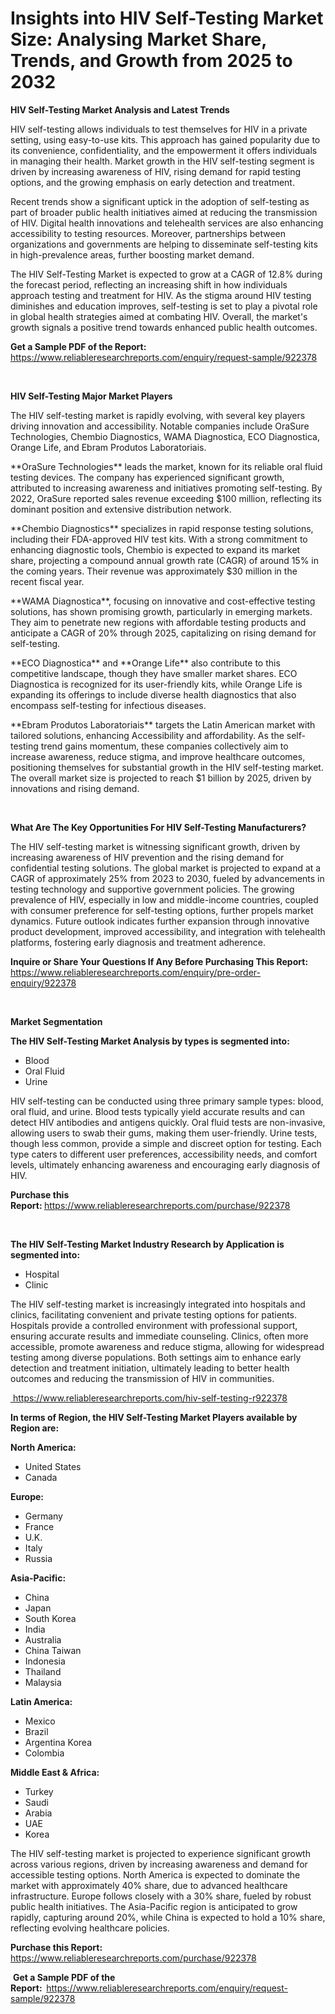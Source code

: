 <p><h1>Insights into HIV Self-Testing Market Size: Analysing Market Share, Trends, and Growth from 2025 to 2032</h1></p><p><strong>HIV Self-Testing Market Analysis and Latest Trends</strong></p>
<p><p>HIV self-testing allows individuals to test themselves for HIV in a private setting, using easy-to-use kits. This approach has gained popularity due to its convenience, confidentiality, and the empowerment it offers individuals in managing their health. Market growth in the HIV self-testing segment is driven by increasing awareness of HIV, rising demand for rapid testing options, and the growing emphasis on early detection and treatment.</p><p>Recent trends show a significant uptick in the adoption of self-testing as part of broader public health initiatives aimed at reducing the transmission of HIV. Digital health innovations and telehealth services are also enhancing accessibility to testing resources. Moreover, partnerships between organizations and governments are helping to disseminate self-testing kits in high-prevalence areas, further boosting market demand.</p><p>The HIV Self-Testing Market is expected to grow at a CAGR of 12.8% during the forecast period, reflecting an increasing shift in how individuals approach testing and treatment for HIV. As the stigma around HIV testing diminishes and education improves, self-testing is set to play a pivotal role in global health strategies aimed at combating HIV. Overall, the market's growth signals a positive trend towards enhanced public health outcomes.</p></p>
<p><strong>Get a Sample PDF of the Report:&nbsp;</strong> <a href="https://www.reliableresearchreports.com/enquiry/request-sample/922378?utm_campaign=38&utm_medium=2&utm_source=Github&utm_content=ia&utm_term=14042025&utm_id=hiv-self-testing">https://www.reliableresearchreports.com/enquiry/request-sample/922378</a></p>
<p>&nbsp;</p>
<p><strong>HIV Self-Testing Major Market Players</strong></p>
<p><p>The HIV self-testing market is rapidly evolving, with several key players driving innovation and accessibility. Notable companies include OraSure Technologies, Chembio Diagnostics, WAMA Diagnostica, ECO Diagnostica, Orange Life, and Ebram Produtos Laboratoriais.</p><p>**OraSure Technologies** leads the market, known for its reliable oral fluid testing devices. The company has experienced significant growth, attributed to increasing awareness and initiatives promoting self-testing. By 2022, OraSure reported sales revenue exceeding $100 million, reflecting its dominant position and extensive distribution network.</p><p>**Chembio Diagnostics** specializes in rapid response testing solutions, including their FDA-approved HIV test kits. With a strong commitment to enhancing diagnostic tools, Chembio is expected to expand its market share, projecting a compound annual growth rate (CAGR) of around 15% in the coming years. Their revenue was approximately $30 million in the recent fiscal year.</p><p>**WAMA Diagnostica**, focusing on innovative and cost-effective testing solutions, has shown promising growth, particularly in emerging markets. They aim to penetrate new regions with affordable testing products and anticipate a CAGR of 20% through 2025, capitalizing on rising demand for self-testing.</p><p>**ECO Diagnostica** and **Orange Life** also contribute to this competitive landscape, though they have smaller market shares. ECO Diagnostica is recognized for its user-friendly kits, while Orange Life is expanding its offerings to include diverse health diagnostics that also encompass self-testing for infectious diseases.</p><p>**Ebram Produtos Laboratoriais** targets the Latin American market with tailored solutions, enhancing Accessibility and affordability. As the self-testing trend gains momentum, these companies collectively aim to increase awareness, reduce stigma, and improve healthcare outcomes, positioning themselves for substantial growth in the HIV self-testing market. The overall market size is projected to reach $1 billion by 2025, driven by innovations and rising demand.</p></p>
<p>&nbsp;</p>
<p><strong>What Are The Key Opportunities For HIV Self-Testing Manufacturers?</strong></p>
<p><p>The HIV self-testing market is witnessing significant growth, driven by increasing awareness of HIV prevention and the rising demand for confidential testing solutions. The global market is projected to expand at a CAGR of approximately 25% from 2023 to 2030, fueled by advancements in testing technology and supportive government policies. The growing prevalence of HIV, especially in low and middle-income countries, coupled with consumer preference for self-testing options, further propels market dynamics. Future outlook indicates further expansion through innovative product development, improved accessibility, and integration with telehealth platforms, fostering early diagnosis and treatment adherence.</p></p>
<p><strong>Inquire or Share Your Questions If Any Before Purchasing This Report:</strong> <a href="https://www.reliableresearchreports.com/enquiry/pre-order-enquiry/922378?utm_campaign=38&utm_medium=2&utm_source=Github&utm_content=ia&utm_term=14042025&utm_id=hiv-self-testing">https://www.reliableresearchreports.com/enquiry/pre-order-enquiry/922378</a></p>
<p>&nbsp;</p>
<p><strong>Market Segmentation</strong></p>
<p><strong>The HIV Self-Testing Market Analysis by types is segmented into:</strong></p>
<p><ul><li>Blood</li><li>Oral Fluid</li><li>Urine</li></ul></p>
<p><p>HIV self-testing can be conducted using three primary sample types: blood, oral fluid, and urine. Blood tests typically yield accurate results and can detect HIV antibodies and antigens quickly. Oral fluid tests are non-invasive, allowing users to swab their gums, making them user-friendly. Urine tests, though less common, provide a simple and discreet option for testing. Each type caters to different user preferences, accessibility needs, and comfort levels, ultimately enhancing awareness and encouraging early diagnosis of HIV.</p></p>
<p><strong>Purchase this Report:&nbsp;</strong><a href="https://www.reliableresearchreports.com/purchase/922378?utm_campaign=38&utm_medium=2&utm_source=Github&utm_content=ia&utm_term=14042025&utm_id=hiv-self-testing">https://www.reliableresearchreports.com/purchase/922378</a></p>
<p>&nbsp;</p>
<p><strong>The HIV Self-Testing Market Industry Research by Application is segmented into:</strong></p>
<p><ul><li>Hospital</li><li>Clinic</li></ul></p>
<p><p>The HIV self-testing market is increasingly integrated into hospitals and clinics, facilitating convenient and private testing options for patients. Hospitals provide a controlled environment with professional support, ensuring accurate results and immediate counseling. Clinics, often more accessible, promote awareness and reduce stigma, allowing for widespread testing among diverse populations. Both settings aim to enhance early detection and treatment initiation, ultimately leading to better health outcomes and reducing the transmission of HIV in communities.</p></p>
<p><a href="https://www.reliableresearchreports.com/hiv-self-testing-r922378?utm_campaign=38&utm_medium=2&utm_source=Github&utm_content=ia&utm_term=14042025&utm_id=hiv-self-testing">&nbsp;https://www.reliableresearchreports.com/hiv-self-testing-r922378</a></p>
<p><strong>In terms of Region, the HIV Self-Testing Market Players available by Region are:</strong></p>
<p>
    <p> <strong> North America: </strong>
        <ul>
            <li>United States</li>
            <li>Canada</li>
        </ul>
        </p> 
    <p> <strong> Europe: </strong>
        <ul>
            <li>Germany</li>
            <li>France</li>
            <li>U.K.</li>
            <li>Italy</li>
            <li>Russia</li>
        </ul>
        </p> 
    <p> <strong> Asia-Pacific: </strong>
        <ul>
            <li>China</li>
            <li>Japan</li>
            <li>South Korea</li>
            <li>India</li>
            <li>Australia</li>
            <li>China Taiwan</li>
            <li>Indonesia</li>
            <li>Thailand</li>
            <li>Malaysia</li>
        </ul>
        </p> 
    <p> <strong> Latin America: </strong>
        <ul>
            <li>Mexico</li>
            <li>Brazil</li>
            <li>Argentina Korea</li>
            <li>Colombia</li>
        </ul>
        </p> 
    <p> <strong> Middle East & Africa: </strong>
        <ul>
            <li>Turkey</li>
            <li>Saudi</li>
            <li>Arabia</li>
            <li>UAE</li>
            <li>Korea</li>
        </ul>
    </p>
    </p>
<p><p>The HIV self-testing market is projected to experience significant growth across various regions, driven by increasing awareness and demand for accessible testing options. North America is expected to dominate the market with approximately 40% share, due to advanced healthcare infrastructure. Europe follows closely with a 30% share, fueled by robust public health initiatives. The Asia-Pacific region is anticipated to grow rapidly, capturing around 20%, while China is expected to hold a 10% share, reflecting evolving healthcare policies.</p></p>
<p><strong>Purchase this Report: </strong><a href="https://www.reliableresearchreports.com/purchase/922378?utm_campaign=38&utm_medium=2&utm_source=Github&utm_content=ia&utm_term=14042025&utm_id=hiv-self-testing">https://www.reliableresearchreports.com/purchase/922378</a></p>
<p>&nbsp;<strong>Get a Sample PDF of the Report:&nbsp;&nbsp;</strong><a href="https://www.reliableresearchreports.com/enquiry/request-sample/922378?utm_campaign=38&utm_medium=2&utm_source=Github&utm_content=ia&utm_term=14042025&utm_id=hiv-self-testing">https://www.reliableresearchreports.com/enquiry/request-sample/922378</a></p>
<p><strong></strong></p>
<p><p></p><p></p><p></p></p>